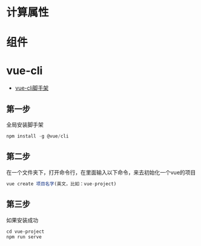 # 计算属性

# 组件

# vue-cli

- [vue-cli脚手架](https://cli.vuejs.org/)

## 第一步
全局安装脚手架
```js
npm install -g @vue/cli
```

## 第二步

在一个文件夹下，打开命令行，在里面输入以下命令，来去初始化一个vue的项目
```js
vue create 项目名字(英文，比如：vue-project)
```

## 第三步

如果安装成功
```
cd vue-project
npm run serve
```